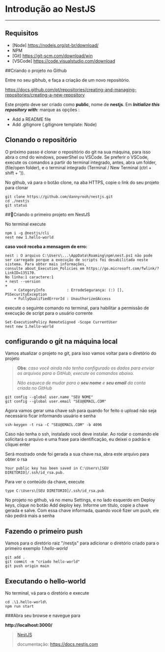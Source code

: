 # Introdução ao NestJS
<hr>

## Requisitos

* [Node] <https://nodejs.org/pt-br/download/>
* NPM
* [Git] <https://git-scm.com/download/win>
* [VSCode] <https://code.visualstudio.com/download>


##Criando o projeto no Github

Entre no seu gibhub, e faça a criação de um novo repositório.

<https://docs.github.com/pt/repositories/creating-and-managing-repositories/creating-a-new-repository>


Este projeto deve ser criado como **public**, nome de **nestjs**. Em ***Initialize this repository with:*** marque as opções :
  * Add a README file
  * Add .gitignore  (.gitignore template: Node) 


## Clonando o repositório

O próximo passo é clonar o repositório do git na sua máquina,
para isso abra o cmd do windows, powerShel ou VSCode.
Se preferir o VSCode, execute os comandos a partir do terminal integrado, antes, abra um folder, (file/open folder), e  o terminal integrado (Terminal / New Terminal  (ctrl + shift + ')). 

No github, vá para o botão clone, na aba HTTPS, copie o link do seu projeto para clonar

~~~
git clone https://github.com/dannyrooh/nestjs.git
cd ./nestjs
git status
~~~

##🚀Criando o primeiro projeto  em NestJS

No terminal execute
~~~
npm i -g @nestjs/cli
nest new 1.hello-world
~~~

**caso você receba a mensagem de erro:**
~~~
nest : O arquivo C:\Users\...\AppData\Roaming\npm\nest.ps1 não pode ser carregado porque a execução de scripts foi desabilitada neste sistema. Para obter mais informações, 
consulte about_Execution_Policies em https://go.microsoft.com/fwlink/?LinkID=135170.
No linha:1 caractere:1
+ nest --version
+ 
    + CategoryInfo          : ErrodeSegurança: (:) [], PSSecurityException
    + FullyQualifiedErrorId : UnauthorizedAccess
~~~

execute o seguinte comando no terminal, para habilitar a permissão de execução de script para o usuário corrente

~~~
Set-ExecutionPolicy RemoteSigned -Scope CurrentUser
nest new 1.hello-world
~~~

## configurando o git na máquina local

Vamos atualizar o projeto no git, para isso vamos voltar para o diretório do projeto 

>**Obs**: *caso você ainda não tenha configurado os dados para enviar os arquivos para o GitHub, execute os comandos abaixo.*
>
>*Não esqueca de mudar para o **seu nome** e **seu email** da conta criada no GitHub*

~~~
git config --global user.name "SEU NOME"
git config --global user.email "SEU@EMAIL.COM"
~~~

Agora vamos gerar uma chave ssh para quando for feito o upload não seja necessário ficar informando usuário e senha 

~~~
ssh-keygen -t rsa -C "SEU@EMAIL.COM" -b 4096
~~~

Caso não tenha o ssh, instalado você deve instalar. Ao rodar o comando ele solicitará o arquivo e uma frase para identificação, eu deixei o padrão e cliquei enter 

Será mostrado onde foi gerada a sua chave rsa, abra este arquivo para obter o rsa

~~~
Your public key has been saved in C:\Users\[SEU DIRETORIO]/.ssh/id_rsa.pub.
~~~

Para ver o conteúdo da chave, execute
~~~
type C:\Users\[SEU DIRETORIO]/.ssh/id_rsa.pub
~~~

No projeto no github, vá no menu Settings, e no lado esquerdo em Deploy keys, clique no botão Add deploy key. Informe um título, copie a chave gerada e salve. Com essa chave informada, quando você fizer um push, ele não pedirá mais a senha


## Fazendo o primeiro push

Vamos para o diretório raiz  "/nestjs" para adicionar o diretório criado para o primeiro exemplo *1.hello-world*

~~~
git add .
git commit -m "criado hello-world"
git push origin main
~~~

 
## Executando o hello-world

No terminal, vá para o diretório e execute 

~~~
cd .\1.hello-world\
npm run start
~~~

###Abra seu browse e navegue para

**http://localhost:3000/**



>[NestJS](https://docs.nestjs.com)
>
>documentação: <https://docs.nestjs.com>










